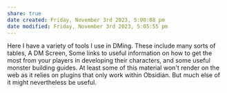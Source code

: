 ```yaml
---
share: true
date created: Friday, November 3rd 2023, 5:00:08 pm
date modified: Friday, November 3rd 2023, 5:05:55 pm
---
```



Here I have a variety of tools I use in DMing. These include many sorts of tables, A DM Screen, Some links to useful information on how to get the most from your players in developing their characters, and some useful monster building guides. At least some of this material won't render on the web as it relies on plugins that only work within Obsidian. But much else of it might nevertheless be useful. 